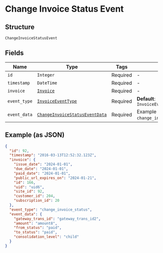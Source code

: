 
# Change Invoice Status Event

## Structure

`ChangeInvoiceStatusEvent`

## Fields

| Name | Type | Tags | Description |
|  --- | --- | --- | --- |
| `id` | `Integer` | Required | - |
| `timestamp` | `DateTime` | Required | - |
| `invoice` | [`Invoice`](../../doc/models/invoice.md) | Required | - |
| `event_type` | [`InvoiceEventType`](../../doc/models/invoice-event-type.md) | Required | **Default**: `InvoiceEventType::CHANGE_INVOICE_STATUS` |
| `event_data` | [`ChangeInvoiceStatusEventData`](../../doc/models/change-invoice-status-event-data.md) | Required | Example schema for an `change_invoice_status` event |

## Example (as JSON)

```json
{
  "id": 92,
  "timestamp": "2016-03-13T12:52:32.123Z",
  "invoice": {
    "issue_date": "2024-01-01",
    "due_date": "2024-01-01",
    "paid_date": "2024-01-01",
    "public_url_expires_on": "2024-01-21",
    "id": 166,
    "uid": "uid6",
    "site_id": 92,
    "customer_id": 204,
    "subscription_id": 20
  },
  "event_type": "change_invoice_status",
  "event_data": {
    "gateway_trans_id": "gateway_trans_id2",
    "amount": "amount8",
    "from_status": "paid",
    "to_status": "paid",
    "consolidation_level": "child"
  }
}
```

